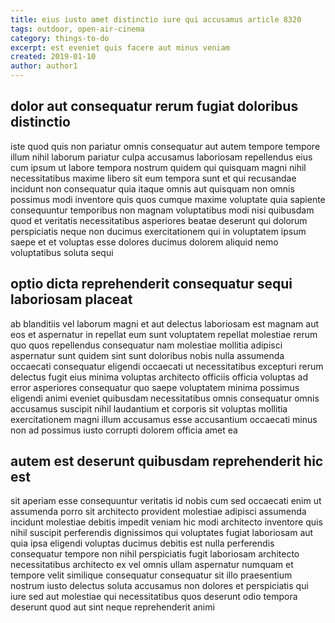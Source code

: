 ```yaml
---
title: eius iusto amet distinctio iure qui accusamus article 8320
tags: outdoor, open-air-cinema
category: things-to-do
excerpt: est eveniet quis facere aut minus veniam
created: 2019-01-10
author: author1
---
```


## dolor aut consequatur rerum fugiat doloribus distinctio

iste quod quis non pariatur omnis consequatur aut autem tempore tempore illum nihil laborum pariatur culpa accusamus laboriosam repellendus eius cum ipsum ut labore tempora nostrum quidem qui quisquam magni nihil necessitatibus maxime libero sit eum tempora sunt et qui recusandae incidunt non consequatur quia itaque omnis aut quisquam non omnis possimus modi inventore quis quos cumque maxime voluptate quia sapiente consequuntur temporibus non magnam voluptatibus modi nisi quibusdam quod et veritatis necessitatibus asperiores beatae deserunt qui dolorum perspiciatis neque non ducimus exercitationem qui in voluptatem ipsum saepe et et voluptas esse dolores ducimus dolorem aliquid nemo voluptatibus soluta sequi

## optio dicta reprehenderit consequatur sequi laboriosam placeat

ab blanditiis vel laborum magni et aut delectus laboriosam est magnam aut eos et aspernatur in repellat eum sunt voluptatem repellat molestiae rerum quo quos repellendus consequatur nam molestiae mollitia adipisci aspernatur sunt quidem sint sunt doloribus nobis nulla assumenda occaecati consequatur eligendi occaecati ut necessitatibus excepturi rerum delectus fugit eius minima voluptas architecto officiis officia voluptas ad error asperiores consequatur quo saepe voluptatem minima possimus eligendi animi eveniet quibusdam necessitatibus omnis consequatur omnis accusamus suscipit nihil laudantium et corporis sit voluptas mollitia exercitationem magni illum accusamus esse accusantium occaecati minus non ad possimus iusto corrupti dolorem officia amet ea

## autem est deserunt quibusdam reprehenderit hic est

sit aperiam esse consequuntur veritatis id nobis cum sed occaecati enim ut assumenda porro sit architecto provident molestiae adipisci assumenda incidunt molestiae debitis impedit veniam hic modi architecto inventore quis nihil suscipit perferendis dignissimos qui voluptates fugiat laboriosam aut quia ipsa eligendi voluptas ducimus debitis est nulla perferendis consequatur tempore non nihil perspiciatis fugit laboriosam architecto necessitatibus architecto ex vel omnis ullam aspernatur numquam et tempore velit similique consequatur consequatur sit illo praesentium nostrum iusto delectus soluta accusamus non dolores et perspiciatis qui iure sed aut molestiae qui necessitatibus quos deserunt odio tempora deserunt quod aut sint neque reprehenderit animi
